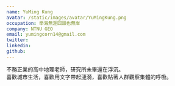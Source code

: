 ```yaml
---
name: YuMing Kung
avatar: /static/images/avatar/YuMingKung.png
occupation: 學海無涯回頭也無岸
company: NTNU GEO
email: yumingcorn14@gmail.com
twitter: 
linkedin: 
github:
---
```


不務正業的高中地理老師，研究所未畢還在浮沉。  
喜歡城市生活，喜歡用文字帶起漣漪，喜歡貼著人群觀察集體的呼吸。